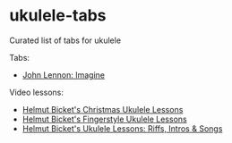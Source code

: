 # ukulele-tabs
Curated list of tabs for ukulele

Tabs:
* [John Lennon: Imagine](./john_lennon/imagine.md)

Video lessons:
* [Helmut Bicket's Christmas Ukulele Lessons](./helmutbickel_christmas.md)
* [Helmut Bicket's Fingerstyle Ukulele Lessons](./helmutbickel.md)
* [Helmut Bicket's Ukulele Lessons: Riffs, Intros & Songs](./helmutbickel_riffs.md)
